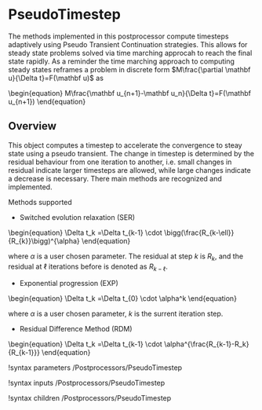 # PseudoTimestep

The methods implemented in this postprocessor compute timesteps adaptively using Pseudo Transient Continuation strategies. This allows for steady state problems solved via time marching approcah to reach the final state rapidly.
As a reminder the time marching approach to computing steady states reframes a problem in discrete form $M\frac{\partial \mathbf u}{\Delta t}=F(\mathbf u)$ as

\begin{equation}
M\frac{\mathbf u_{n+1}-\mathbf u_n}{\Delta t}=F(\mathbf u_{n+1})
\end{equation}

## Overview

This object computes a timestep to accelerate the convergence to steay state using a pseudo transient.
The change in timestep is determined by the residual behaviour from one iteration to another, i.e. small changes in  residual indicate larger timesteps are allowed, while large changes indicate a decrease is necessary.
There main methods are recognized and implemented.


Methods supported


- Switched evolution relaxation (SER)

\begin{equation}
\Delta t_k =\Delta t_{k-1} \cdot \bigg(\frac{R_{k-\ell}}{R_{k}}\bigg)^{\alpha}
\end{equation}

where $\alpha$ is a user chosen parameter. The residual at step $k$ is $R_k$, and the residual at $\ell$ iterations before is denoted as $R_{k-\ell}$.

- Exponential progression (EXP)

\begin{equation}
\Delta t_k =\Delta t_{0} \cdot \alpha^k
\end{equation}

where $\alpha$ is a user chosen parameter, $k$ is the surrent iteration step.

- Residual Difference Method (RDM)

\begin{equation}
\Delta t_k =\Delta t_{k-1} \cdot \alpha^{\frac{R_{k-1}-R_k}{R_{k-1}}}
\end{equation}

!syntax parameters /Postprocessors/PseudoTimestep

!syntax inputs /Postprocessors/PseudoTimestep

!syntax children /Postprocessors/PseudoTimestep

